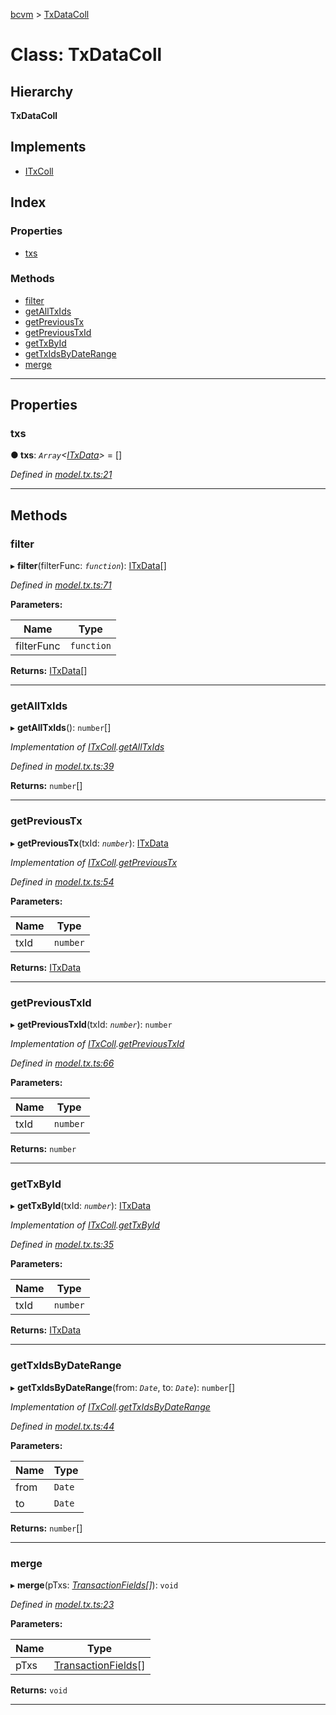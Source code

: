 [bcvm](../README.md) > [TxDataColl](../classes/txdatacoll.md)

# Class: TxDataColl

## Hierarchy

**TxDataColl**

## Implements

* [ITxColl](../interfaces/itxcoll.md)

## Index

### Properties

* [txs](txdatacoll.md#txs)

### Methods

* [filter](txdatacoll.md#filter)
* [getAllTxIds](txdatacoll.md#getalltxids)
* [getPreviousTx](txdatacoll.md#getprevioustx)
* [getPreviousTxId](txdatacoll.md#getprevioustxid)
* [getTxById](txdatacoll.md#gettxbyid)
* [getTxIdsByDateRange](txdatacoll.md#gettxidsbydaterange)
* [merge](txdatacoll.md#merge)

---

## Properties

<a id="txs"></a>

###  txs

**● txs**: *`Array`<[ITxData](../interfaces/itxdata.md)>* =  []

*Defined in [model.tx.ts:21](https://github.com/boardwalktech/Boardwalk-Client-Virtual-Machine-JS/blob/bd51c2e/typescript/src/model.tx.ts#L21)*

___

## Methods

<a id="filter"></a>

###  filter

▸ **filter**(filterFunc: *`function`*): [ITxData](../interfaces/itxdata.md)[]

*Defined in [model.tx.ts:71](https://github.com/boardwalktech/Boardwalk-Client-Virtual-Machine-JS/blob/bd51c2e/typescript/src/model.tx.ts#L71)*

**Parameters:**

| Name | Type |
| ------ | ------ |
| filterFunc | `function` |

**Returns:** [ITxData](../interfaces/itxdata.md)[]

___
<a id="getalltxids"></a>

###  getAllTxIds

▸ **getAllTxIds**(): `number`[]

*Implementation of [ITxColl](../interfaces/itxcoll.md).[getAllTxIds](../interfaces/itxcoll.md#getalltxids)*

*Defined in [model.tx.ts:39](https://github.com/boardwalktech/Boardwalk-Client-Virtual-Machine-JS/blob/bd51c2e/typescript/src/model.tx.ts#L39)*

**Returns:** `number`[]

___
<a id="getprevioustx"></a>

###  getPreviousTx

▸ **getPreviousTx**(txId: *`number`*): [ITxData](../interfaces/itxdata.md)

*Implementation of [ITxColl](../interfaces/itxcoll.md).[getPreviousTx](../interfaces/itxcoll.md#getprevioustx)*

*Defined in [model.tx.ts:54](https://github.com/boardwalktech/Boardwalk-Client-Virtual-Machine-JS/blob/bd51c2e/typescript/src/model.tx.ts#L54)*

**Parameters:**

| Name | Type |
| ------ | ------ |
| txId | `number` |

**Returns:** [ITxData](../interfaces/itxdata.md)

___
<a id="getprevioustxid"></a>

###  getPreviousTxId

▸ **getPreviousTxId**(txId: *`number`*): `number`

*Implementation of [ITxColl](../interfaces/itxcoll.md).[getPreviousTxId](../interfaces/itxcoll.md#getprevioustxid)*

*Defined in [model.tx.ts:66](https://github.com/boardwalktech/Boardwalk-Client-Virtual-Machine-JS/blob/bd51c2e/typescript/src/model.tx.ts#L66)*

**Parameters:**

| Name | Type |
| ------ | ------ |
| txId | `number` |

**Returns:** `number`

___
<a id="gettxbyid"></a>

###  getTxById

▸ **getTxById**(txId: *`number`*): [ITxData](../interfaces/itxdata.md)

*Implementation of [ITxColl](../interfaces/itxcoll.md).[getTxById](../interfaces/itxcoll.md#gettxbyid)*

*Defined in [model.tx.ts:35](https://github.com/boardwalktech/Boardwalk-Client-Virtual-Machine-JS/blob/bd51c2e/typescript/src/model.tx.ts#L35)*

**Parameters:**

| Name | Type |
| ------ | ------ |
| txId | `number` |

**Returns:** [ITxData](../interfaces/itxdata.md)

___
<a id="gettxidsbydaterange"></a>

###  getTxIdsByDateRange

▸ **getTxIdsByDateRange**(from: *`Date`*, to: *`Date`*): `number`[]

*Implementation of [ITxColl](../interfaces/itxcoll.md).[getTxIdsByDateRange](../interfaces/itxcoll.md#gettxidsbydaterange)*

*Defined in [model.tx.ts:44](https://github.com/boardwalktech/Boardwalk-Client-Virtual-Machine-JS/blob/bd51c2e/typescript/src/model.tx.ts#L44)*

**Parameters:**

| Name | Type |
| ------ | ------ |
| from | `Date` |
| to | `Date` |

**Returns:** `number`[]

___
<a id="merge"></a>

###  merge

▸ **merge**(pTxs: *[TransactionFields](../interfaces/transactionfields.md)[]*): `void`

*Defined in [model.tx.ts:23](https://github.com/boardwalktech/Boardwalk-Client-Virtual-Machine-JS/blob/bd51c2e/typescript/src/model.tx.ts#L23)*

**Parameters:**

| Name | Type |
| ------ | ------ |
| pTxs | [TransactionFields](../interfaces/transactionfields.md)[] |

**Returns:** `void`

___

